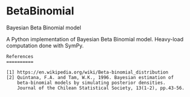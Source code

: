 # BetaBinomial
Bayesian Beta Binomial model

A Python implementation of Bayesian Beta Binomial model.
Heavy-load computation done with SymPy.




    References
    ==========

    [1] https://en.wikipedia.org/wiki/Beta-binomial_distribution
    [2] Quintana, F.A. and Tam, W.K., 1996. Bayesian estimation of
        beta-binomial models by simulating posterior densities.
        Journal of the Chilean Statistical Society, 13(1-2), pp.43-56.
